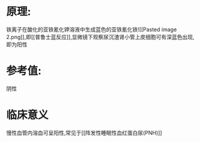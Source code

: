 # 原理:
铁离子在酸化的亚铁氰化钾溶液中生成蓝色的亚铁氰化铁![[Pasted image 2.png]],即[[普鲁士蓝反应]],显微镜下观察尿沉渣肾小管上皮细胞可有深蓝色出现,即为阳性

# 参考值:
阴性

# 临床意义

慢性血管内溶血可呈阳性,常见于[[阵发性睡眠性血红蛋白尿(PNH)]]